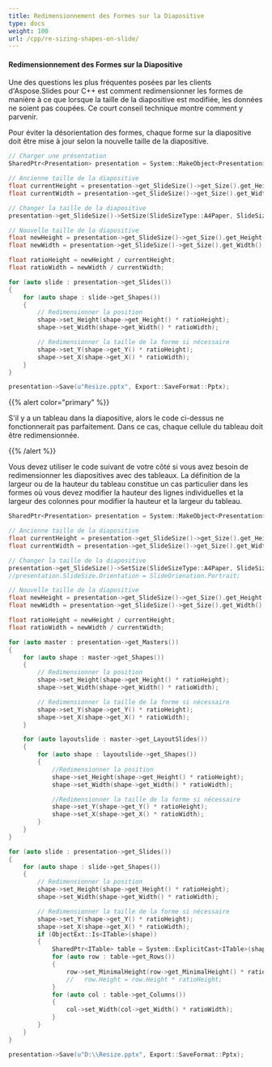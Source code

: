 ```yaml
---
title: Redimensionnement des Formes sur la Diapositive
type: docs
weight: 100
url: /cpp/re-sizing-shapes-on-slide/
---
```


#### **Redimensionnement des Formes sur la Diapositive**
Une des questions les plus fréquentes posées par les clients d'Aspose.Slides pour C++ est comment redimensionner les formes de manière à ce que lorsque la taille de la diapositive est modifiée, les données ne soient pas coupées. Ce court conseil technique montre comment y parvenir.

Pour éviter la désorientation des formes, chaque forme sur la diapositive doit être mise à jour selon la nouvelle taille de la diapositive.

``` cpp
// Charger une présentation
SharedPtr<Presentation> presentation = System::MakeObject<Presentation>(u"D:\\TestResize.ppt");

// Ancienne taille de la diapositive
float currentHeight = presentation->get_SlideSize()->get_Size().get_Height();
float currentWidth = presentation->get_SlideSize()->get_Size().get_Width();

// Changer la taille de la diapositive
presentation->get_SlideSize()->SetSize(SlideSizeType::A4Paper, SlideSizeScaleType::DoNotScale);

// Nouvelle taille de la diapositive
float newHeight = presentation->get_SlideSize()->get_Size().get_Height();
float newWidth = presentation->get_SlideSize()->get_Size().get_Width();

float ratioHeight = newHeight / currentHeight;
float ratioWidth = newWidth / currentWidth;

for (auto slide : presentation->get_Slides())
{
    for (auto shape : slide->get_Shapes())
    {
        // Redimensionner la position
        shape->set_Height(shape->get_Height() * ratioHeight);
        shape->set_Width(shape->get_Width() * ratioWidth);

        // Redimensionner la taille de la forme si nécessaire 
        shape->set_Y(shape->get_Y() * ratioHeight);
        shape->set_X(shape->get_X() * ratioWidth);
    }
}

presentation->Save(u"Resize.pptx", Export::SaveFormat::Pptx);
```

{{% alert color="primary" %}} 

S'il y a un tableau dans la diapositive, alors le code ci-dessus ne fonctionnerait pas parfaitement. Dans ce cas, chaque cellule du tableau doit être redimensionnée.

{{% /alert %}} 

Vous devez utiliser le code suivant de votre côté si vous avez besoin de redimensionner les diapositives avec des tableaux. La définition de la largeur ou de la hauteur du tableau constitue un cas particulier dans les formes où vous devez modifier la hauteur des lignes individuelles et la largeur des colonnes pour modifier la hauteur et la largeur du tableau.

``` cpp
SharedPtr<Presentation> presentation = System::MakeObject<Presentation>(u"D:\\Test.pptx");

// Ancienne taille de la diapositive
float currentHeight = presentation->get_SlideSize()->get_Size().get_Height();
float currentWidth = presentation->get_SlideSize()->get_Size().get_Width();

// Changer la taille de la diapositive
presentation->get_SlideSize()->SetSize(SlideSizeType::A4Paper, SlideSizeScaleType::DoNotScale);
//presentation.SlideSize.Orientation = SlideOrienation.Portrait;

// Nouvelle taille de la diapositive
float newHeight = presentation->get_SlideSize()->get_Size().get_Height();
float newWidth = presentation->get_SlideSize()->get_Size().get_Width();

float ratioHeight = newHeight / currentHeight;
float ratioWidth = newWidth / currentWidth;

for (auto master : presentation->get_Masters())
{
    for (auto shape : master->get_Shapes())
    {
        // Redimensionner la position
        shape->set_Height(shape->get_Height() * ratioHeight);
        shape->set_Width(shape->get_Width() * ratioWidth);

        // Redimensionner la taille de la forme si nécessaire 
        shape->set_Y(shape->get_Y() * ratioHeight);
        shape->set_X(shape->get_X() * ratioWidth);
    }

    for (auto layoutslide : master->get_LayoutSlides())
    {
        for (auto shape : layoutslide->get_Shapes())
        {
            //Redimensionner la position
            shape->set_Height(shape->get_Height() * ratioHeight);
            shape->set_Width(shape->get_Width() * ratioWidth);

            //Redimensionner la taille de la forme si nécessaire 
            shape->set_Y(shape->get_Y() * ratioHeight);
            shape->set_X(shape->get_X() * ratioWidth);
        }
    }
}

for (auto slide : presentation->get_Slides())
{
    for (auto shape : slide->get_Shapes())
    {
        // Redimensionner la position
        shape->set_Height(shape->get_Height() * ratioHeight);
        shape->set_Width(shape->get_Width() * ratioWidth);

        // Redimensionner la taille de la forme si nécessaire 
        shape->set_Y(shape->get_Y() * ratioHeight);
        shape->set_X(shape->get_X() * ratioWidth);
        if (ObjectExt::Is<ITable>(shape))
        {
            SharedPtr<ITable> table = System::ExplicitCast<ITable>(shape);
            for (auto row : table->get_Rows())
            {
                row->set_MinimalHeight(row->get_MinimalHeight() * ratioHeight);
                //   row.Height = row.Height * ratioHeight;
            }
            for (auto col : table->get_Columns())
            {
                col->set_Width(col->get_Width() * ratioWidth);
            }
        }
    }
}

presentation->Save(u"D:\\Resize.pptx", Export::SaveFormat::Pptx);
```